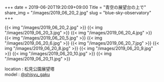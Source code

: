 +++
date  = 2019-06-20T19:20:09+09:00
Title = "青空の展望台の上で"
share_img = "/images/2019_06_20_2.jpg"
slug = "blue-sky-observatory"
+++

{{< img "/images/2019_06_20_2.jpg" >}}
{{< img "/images/2019_06_20_3.jpg" >}}
{{< img "/images/2019_06_20_4.jpg" >}}
{{< img "/images/2019_06_20_5.jpg" >}}
{{< img "/images/2019_06_20_6.jpg" >}}
{{< img "/images/2019_06_20_7.jpg" >}}
{{< img "/images/2019_06_20_8.jpg" >}}
{{< img "/images/2019_06_20_9.jpg" >}}
{{< img "/images/2019_06_20_10.jpg" >}}
{{< img "/images/2019_06_20_11.jpg" >}}

location : 松見公園展望塔<br>
model : <a href="https://twitter.com/shisyu_gaku">@shisyu_gaku</a>